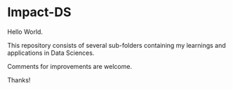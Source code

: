 # Impact-DS

Hello World. 

This repository consists of several sub-folders containing my learnings and applications in Data Sciences.

Comments for improvements are welcome.

Thanks!
